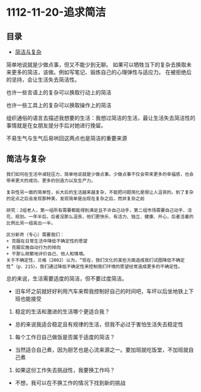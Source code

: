 # 1112-11-20-追求简洁

## 目录

-   [简洁与复杂](#简洁与复杂)

简单地说就是少做点事，但又不能少到无聊。
如果可以牺牲当下的复杂去换取未来更多的简洁，该做。例如写笔记、锻炼自己的心理弹性与适应力。
在被拒绝后的坚持，会让生活失去简洁性。

也许一些言语上的复杂可以换取行动上的简洁

也许一些工具上的复杂可以换取操作上的简洁

组织通俗的语言去描述我想要的生活：我想过简洁的生活，最让生活失去简洁性的事情就是在女朋友提分手后对她进行挽留。

不易生气与生气后易哄回这两点也是简洁的重要来源

## 简洁与复杂

```纯文本
我们如何在生活中减轻压力，简单地说就是少做点事。少做点事不仅会带来更多的幸福感，也会带来更大的成功、更多的创造力以及生产力。

复杂性另一面的简单性，长大后的生活越来越复杂，不能把问题简化是很让人沮丧的。到了复杂的定点之后会发现那种美，发现简单是出现在复杂之后，而非复杂之前

研究：2组老人，第一组所有需要都能得到满足且不许自己动手，第二组市场需要自己动手、浇花、规划。一年半后，后者没那么沮丧，他们更快乐、有活力、独立、健康、开心，后者活着的比例比另一组高出一半。

区分新奇（专心）需要我们：
+ 克服在日常生活中降低不确定性的愿望
+ 克服实施自动行为的倾向
+ 不那么频繁地评价自己、他人和情境。
关于不确定性，兰格（2002）认为，“现在，我们文化的某些方面造成我们试图降低不确定性”（p．215）。我们通过降低不确定性来控制我们环境的愿望经常造成更多的不确定性。
```

总的来说，生活需要适度的简洁，但不要过度简洁。

-   旧车坏之前就好好利用汽车来帮我控制好自己的时间吧，车坏以后坐地铁上下班也能接受

1.  稳定的生活和激进的生活哪个更适合我？

-   总的来说我适合稳定且有规律的生活，但我不必过于害怕生活失去稳定性

1.  每个工作日自己做饭是否属于适度的简洁？

-   当然适合自己煮，因为厨艺也是心流来源之一。要加班就吃饭堂，不加班就自己煮

1.  如果这份工作失去挑战性，我要换工作吗？

-   不想，我可以在不换工作的情况下找到新的挑战
